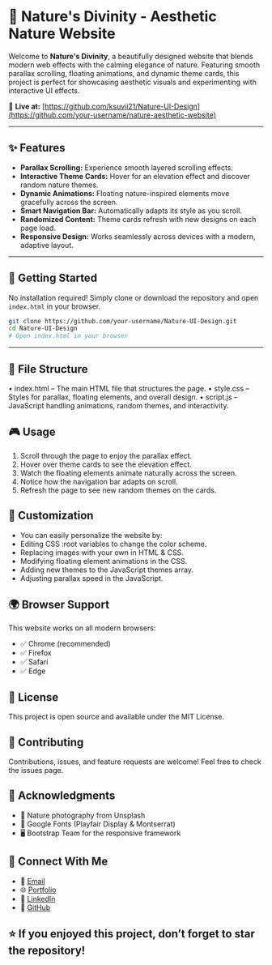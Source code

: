 # 🌿 Nature's Divinity - Aesthetic Nature Website

Welcome to **Nature's Divinity**, a beautifully designed website that blends modern web effects with the calming elegance of nature. Featuring smooth parallax scrolling, floating animations, and dynamic theme cards, this project is perfect for showcasing aesthetic visuals and experimenting with interactive UI effects. <br>

🔗 **Live at:** [https://github.com/ksuvii21/Nature-UI-Design](https://github.com/your-username/nature-aesthetic-website) <br>

---

## ✨ Features

- **Parallax Scrolling:** Experience smooth layered scrolling effects.
- **Interactive Theme Cards:** Hover for an elevation effect and discover random nature themes.
- **Dynamic Animations:** Floating nature-inspired elements move gracefully across the screen.
- **Smart Navigation Bar:** Automatically adapts its style as you scroll.
- **Randomized Content:** Theme cards refresh with new designs on each page load.
- **Responsive Design:** Works seamlessly across devices with a modern, adaptive layout.

---

## 🚀 Getting Started

No installation required! Simply clone or download the repository and open `index.html` in your browser.

```bash
git clone https://github.com/your-username/Nature-UI-Design.git
cd Nature-UI-Design
# Open index.html in your browser
```
---

## 📂 File Structure
• index.html – The main HTML file that structures the page.
• style.css – Styles for parallax, floating elements, and overall design.
• script.js – JavaScript handling animations, random themes, and interactivity.

## 🎮 Usage
1. Scroll through the page to enjoy the parallax effect.
2. Hover over theme cards to see the elevation effect.
3. Watch the floating elements animate naturally across the screen.
4. Notice how the navigation bar adapts on scroll.
5. Refresh the page to see new random themes on the cards.

## 🔧 Customization
- You can easily personalize the website by:
- Editing CSS :root variables to change the color scheme.
- Replacing images with your own in HTML & CSS.
- Modifying floating element animations in the CSS.
- Adding new themes to the JavaScript themes array.
- Adjusting parallax speed in the JavaScript.

## 🌍 Browser Support
This website works on all modern browsers:
- ✅ Chrome (recommended)
- ✅ Firefox
- ✅ Safari
- ✅ Edge

## 📜 License
This project is open source and available under the MIT License.

## 🤝 Contributing
Contributions, issues, and feature requests are welcome! Feel free to check the issues page.

## 🙏 Acknowledgments
- 🌄 Nature photography from Unsplash
- 🎨 Google Fonts (Playfair Display & Montserrat)
- 🖥️ Bootstrap Team for the responsive framework

## 🔗 Connect With Me
- 📧 [Email](mailto:k21ritikasuvi2106@gmail.com)
- 🌐 [Portfolio](https://ksuvii21.github.io/ksuvii.github.io/)
- 💼 [LinkedIn](https://www.linkedin.com/in/kritika-gupta2106)
- 🚀 [GitHub](https://github.com/ksuvii21)

## ⭐️ If you enjoyed this project, don’t forget to star the repository!
